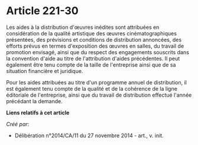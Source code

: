 # Article 221-30

Les aides à la distribution d'œuvres inédites sont attribuées en considération de la qualité artistique des œuvres
cinématographiques présentées, des prévisions et conditions de distribution annoncées, des efforts prévus en termes
d'exposition des œuvres en salles, du travail de promotion envisagé, ainsi que du respect des engagements souscrits dans la
convention d'aide au titre de l'attribution d'aides précédentes. Il peut également être tenu compte de la taille de
l'entreprise ainsi que de sa situation financière et juridique. 

Pour les aides attribuées au titre d'un programme annuel de distribution, il est également tenu compte de la qualité et de la
cohérence de la ligne éditoriale de l'entreprise, ainsi que du travail de distribution effectué l'année précédant la demande.

**Liens relatifs à cet article**

_Créé par_:

  - Délibération n°2014/CA/11 du 27 novembre 2014 - art., v. init.
